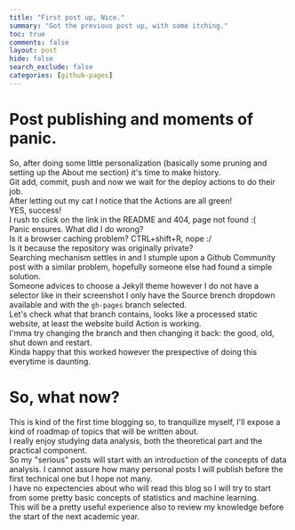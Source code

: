 ```yaml
---
title: "First post up, Nice."
summary: "Got the previous post up, with some itching."
toc: true
comments: false
layout: post
hide: false
search_exclude: false
categories: [github-pages]
---
```

# Post publishing and moments of panic.

So, after doing some little personalization (basically some pruning and setting 
up the About me section) it's time to make history.  
Git add, commit, push and now we wait for the deploy actions to do their job.  
After letting out my cat I notice that the Actions are all green!  
YES, success!  
I rush to click on the link in the README and 404, page not found :(  
Panic ensures. What did I do wrong?   
Is it a browser caching problem? CTRL+shift+R, nope :/  
Is it because the repository was originally 
private?  
Searching mechanism settles in and I stumple upon a Github Community post with 
a similar problem, hopefully someone else had found a simple solution.  
Someone advices to choose a Jekyll theme however I do not have a selector like 
in their screenshot I only have the Source brench dropdown available and with 
the `gh-pages` branch selected.  
Let's check what that branch contains, looks like a processed static website, 
at least the website build Action is working.  
I'mma try changing the branch and then changing it back: the good, old, shut 
down and restart.  
Kinda happy that this worked however the prespective of doing this everytime is 
daunting.

# So, what now?

This is kind of the first time blogging so, to tranquilize myself, I'll expose a
kind of roadmap of topics that will be written about.  
I really enjoy studying data analysis, both the theoretical part and the 
practical component.  
So my "serious" posts will start with an introduction of the concepts of data 
analysis. I cannot assure how many personal posts I will publish before the 
first technical one but I hope not many.  
I have no expectencies about who will read this blog so I will try to start from
some pretty basic concepts of statistics and machine learning.  
This will be a pretty useful experience also to review my knowledge before the 
start of the next academic year.